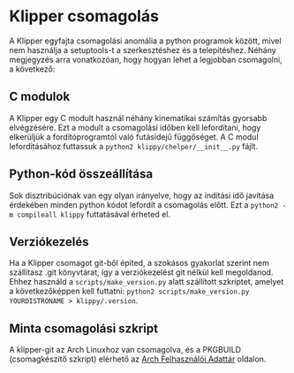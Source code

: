 # Klipper csomagolás

A Klipper egyfajta csomagolási anomália a python programok között, mivel nem használja a setuptools-t a szerkesztéshez és a telepítéshez. Néhány megjegyzés arra vonatkozóan, hogy hogyan lehet a legjobban csomagolni, a következő:

## C modulok

A Klipper egy C modult használ néhány kinematikai számítás gyorsabb elvégzésére. Ezt a modult a csomagolási időben kell lefordítani, hogy elkerüljük a fordítóprogramtól való futásidejű függőséget. A C modul lefordításához futtassuk a `python2 klippy/chelper/__init__.py` fájlt.

## Python-kód összeállítása

Sok disztribúciónak van egy olyan irányelve, hogy az indítási idő javítása érdekében minden python kódot lefordít a csomagolás előtt. Ezt a `python2 -m compileall klippy` futtatásával érheted el.

## Verziókezelés

Ha a Klipper csomagot git-ből építed, a szokásos gyakorlat szerint nem szállítasz .git könyvtárat, így a verziókezelést git nélkül kell megoldanod. Ehhez használd a `scripts/make_version.py` alatt szállított szkriptet, amelyet a következőképpen kell futtatni: `python2 scripts/make_version.py YOURDISTRONAME > klippy/.version`.

## Minta csomagolási szkript

A klipper-git az Arch Linuxhoz van csomagolva, és a PKGBUILD (csomagkészítő szkript) elérhető az [Arch Felhasználói Adattár](https://aur.archlinux.org/cgit/aur.git/tree/PKGBUILD?h=klipper-git) oldalon.
